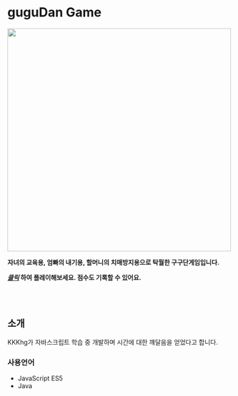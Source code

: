 # guguDan Game
<img width="500" src="https://user-images.githubusercontent.com/89294603/154475176-21e539a0-9705-43d6-873a-7f9c4d73b45f.png">

**자녀의 교육용, 엄빠의 내기용, 할머니의 치매방지용으로 탁월한 구구단게임입니다.**  

**[_클릭_](http://54.180.17.0:8080/guguDan/main.jsp) 하여 플레이해보세요. 점수도 기록할 수 있어요.**


<br/><br/>

## 소개

KKKhg가 자바스크립트 학습 중 개발하며 시간에 대한 꺠달음을 얻었다고 합니다.

### 사용언어
* JavaScript ES5
* Java
